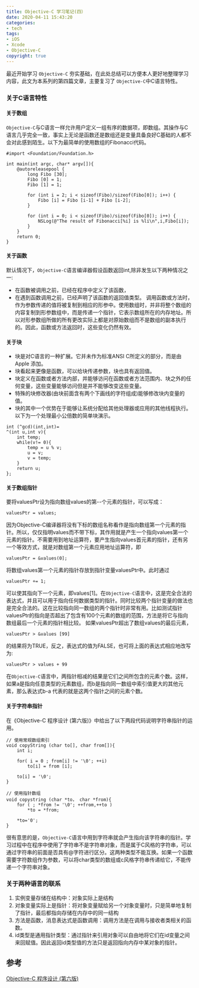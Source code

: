 ```yaml
---
title: Objective-C 学习笔记(四）
date: 2020-04-11 15:43:20
categories: 
- tech
tags: 
- iOS
- Xcode
- Objective-C
copyright: true
---
```


最近开始学习 `Objective-C` 夯实基础，在此处总结可以方便本人更好地整理学习内容，此文为本系列的第四篇文章，主要复习了 `Objective-C`中C语言特性。

<!--more-->

### 关于C语言特性
#### 关于数组
`Objective-C`与C语言一样允许用户定义一组有序的数据项，即数组。其操作与C语言几乎完全一致，事实上无论是函数还是数组还是变量具备良好C基础的人都不会对此感到陌生。以下为最简单的使用数组的Fibonacci代码。
```objc 
#import <Foundation/Foundation.h>

int main(int argc, char* argv[]){
    @autoreleasepool {
        long Fibo [30];
        Fibo [0] = 1;
        Fibo [1] = 1;
        
        for (int i = 2; i < sizeof(Fibo)/sizeof(Fibo[0]); i++) {
            Fibo [i] = Fibo [i-1] + Fibo [i-2];
        }
        
        for (int i = 0; i < sizeof(Fibo)/sizeof(Fibo[0]); i++) {
            NSLog(@"The result of Fibonacci[%i] is %li\n",i,Fibo[i]);
        }
    }
    return 0;
}
```

#### 关于函数
默认情况下，`Objective-C`语言编译器假设函数返回int,除非发生以下两种情况之一:
- 在函数被调用之前，已经在程序中定义了该函数，
- 在遇到函数调用之前，已经声明了该函数的返回值类型。
调用函数或方法时，作为参数传递的值将被复制到相应的形参中。使用数组时，并非将整个数组的内容复制到形参数组中，而是传递一个指针，它表示数组所在的内存地址。所以对形参数组所做的所有更改实际上都是对原始数组而不是数组的副本执行的。因此，函数或方法返回时，这些变化仍然有效。

#### 关于块
- 块是对C语言的一种扩展。它并未作为标准ANSI C所定义的部分，而是由 Apple 添加。
- 块看起来更像是函数，可以给块传递参数，块也具有返回值。
- 块定义在函数或者方法内部，并能够访问在函数或者方法范围内、块之外的任何变量，这些变量能够访问但是并不能够改变这些变量。
- 特殊的块修改器(由块前面含有两个下画线的字符组成)能够修改块内变量的值。
- 块的其中一个优势在于能够让系统分配给其他处理器或应用的其他线程执行。
以下为一个处理最小公倍数的简单块演示。

```objc
int (^gcd)(int,int)=
^(int u,int v){
    int temp;
    while(v!= 0){
        temp = u % v;
        u = v;
        v = temp;
    }
    return u;
};
```

#### 关于数组指针
要将valuesPtr设为指向数组values的第--个元素的指针，可以写成：

```objc
valuesPtr = values;
```
因为Objective-C编译器将没有下标的数组名称看作是指向数组第一个元素的指针。所以，仅仅指明values而不带下标，其作用就是产生一个指向values第一个元素的指针。不需要用到地址运算符，要产生指向values首元素的指针，还有另一个等效方式，就是对数组第一个元素应用地址运算符，即

```objc
valuesPtr = &values(0];
```

将数组values第一个元素的指针存放到指针变量valuesPtr中。此时通过

```objc
valuesPtr += 1;
```

可以使其指向下一个元素，即values[1]。在`Objective-C`语言中，这是完全合法的表达式，并且可以用于指向任何数据类型的指针。同时比较两个指针变量的做法也是完全合法的。这在比较指向同一数组的两个指针时非常有用。比如测试指针valuesPtr的指向是否超出了包含有100个元素的数组的范围，方法是将它与指向数组最后一个元素的指针相比较。
如果valuesPtr超出了数组values的最后元素，

```objc
valuesPtr > &values [99]
```

的结果将为TRUE，反之，表达式的值为FALSE，也可将上面的表达式相应地改写为:

```objc
valuesPtr > values + 99
```

在`Objective-C`语言中，两指针相减的结果是它们之间所包含的元素个数。这样，如果a是指向任意类型的元素数组，而b是指向同一数组中索引值更大的其他元素，那么表达式b-a 
代表的就是这两个指针之间的元素个数。

#### 关于字符串指针
在《Objective-C 程序设计 (第六版)》中给出了以下两段代码说明字符串指针的运用。

```objc 
// 使用常规数组索引
void copyString (char to[], char from[]){
    int i;
    
    for( i = 0 ; from[i] != '\0'; ++i)
        to[i] = from [i];
    
    to[i] = '\0';
}
```

```objc 
// 使用指针数组
void copystring (char *to， char *from){
    for ( ; *from != '\0'; ++from,++to ) 
        *to = *from;
        
    *to='0';
}
```

很有意思的是，`Objective-C`语言中用到字符串就会产生指向该字符串的指针。学习过程中在程序中使用了字符串不是字符串对象，而是属于C风格的字符串，可以通过字符串的前面是否具有@字符进行区分。这两种类型不能互换。如果一个函数需要字符数组作为参数，可以将char类型的数组或c风格字符串传递给它，不能传递一个字符串对象。

### 关于两种语言的联系
1. 实例变量存储在结构中：对象实际上是结构
2. 对象变量实际上是指针：将对象变量赋给另一个对象变量时，只是简单地复制了指针，最后都指向存储在内存中的同一结构
3. 方法是函数，消息表达式是函数调用：调用方法是在调用与接收者类相关的函数。
4. id类型是通用指针类型：通过指针来引用对象可以自由地将它们在id变量之间来回赋值。因此返回id类型值的方法只是返回指向内存中某对象的指针。

## 参考
[Objective-C 程序设计 (第六版)]()
